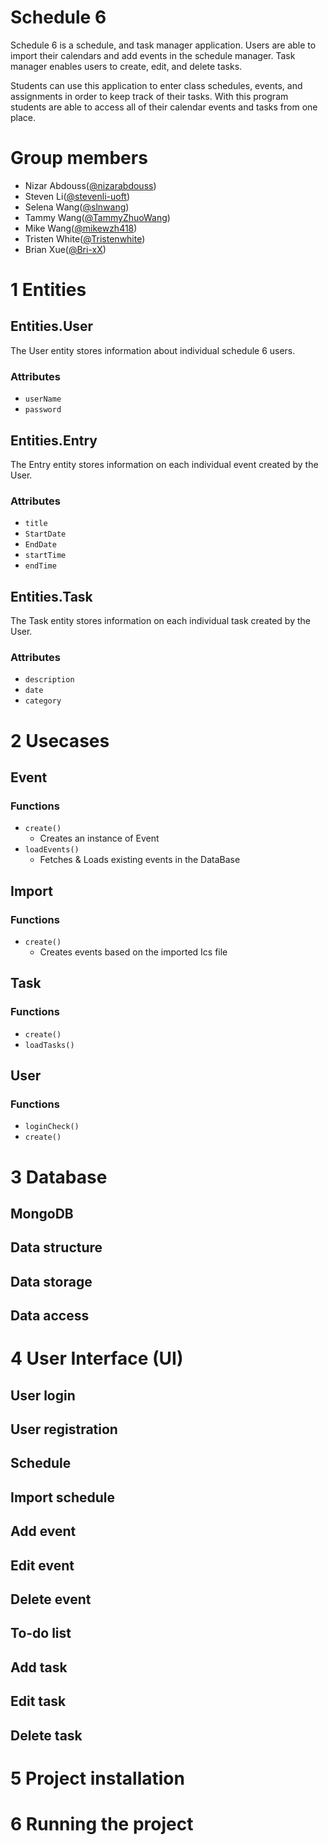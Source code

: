 # Schedule 6

Schedule 6 is a schedule, and task manager application. Users are able to import their calendars and add events in the schedule manager. Task manager enables users to create, edit, and delete tasks.

Students can use this application to enter class schedules, events, and assignments in order to keep track of their tasks. With this program students are able to access all of their calendar events and tasks from one place.

# Group members
- Nizar Abdouss([@nizarabdouss](https://github.com/nizarabdouss))
- Steven Li([@stevenli-uoft](https://github.com/stevenli-uoft))
- Selena Wang([@slnwang](https://github.com/slnwang))
- Tammy Wang([@TammyZhuoWang](https://github.com/TammyZhuoWang))
- Mike Wang([@mikewzh418](https://github.com/mikewzh418))
- Tristen White([@Tristenwhite](https://github.com/Tristenwhite))
- Brian Xue([@Bri-xX](https://github.com/Bri-xX))

# 1 Entities 

## Entities.User
The User entity stores information about individual schedule 6 users.
### Attributes
* `userName`
* `password`
## Entities.Entry
The Entry entity stores information on each individual event created by the User.
### Attributes
* `title`
* `StartDate`
* `EndDate`
* `startTime`
* `endTime`
## Entities.Task
The Task entity stores information on each individual task created by the User.
### Attributes
* `description`
* `date`
* `category`

# 2 Usecases
## Event 
### Functions
* `create()`
    * Creates an instance of Event 
* `loadEvents()`
    * Fetches & Loads existing events in the DataBase
## Import
### Functions
* `create()`
    * Creates events based on the imported Ics file
## Task 
### Functions
* `create()`
* `loadTasks()`
## User
### Functions
* `loginCheck()`
* `create()`

# 3 Database
## MongoDB
## Data structure
## Data storage
## Data access

# 4 User Interface (UI)
## User login
## User registration
## Schedule
## Import schedule
## Add event
## Edit event
## Delete event
## To-do list
## Add task
## Edit task
## Delete task

# 5 Project installation

# 6 Running the project
